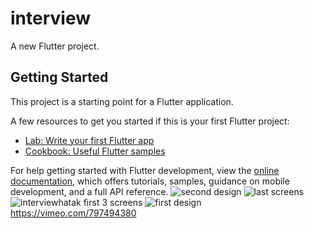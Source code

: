 # interview

A new Flutter project.

## Getting Started

This project is a starting point for a Flutter application.

A few resources to get you started if this is your first Flutter project:

- [Lab: Write your first Flutter app](https://docs.flutter.dev/get-started/codelab)
- [Cookbook: Useful Flutter samples](https://docs.flutter.dev/cookbook)

For help getting started with Flutter development, view the
[online documentation](https://docs.flutter.dev/), which offers tutorials,
samples, guidance on mobile development, and a full API reference.
![second design](https://user-images.githubusercontent.com/96607967/217937706-e688ed98-819a-4b0f-83af-ca9828d3984b.jpg)
![last screens](https://user-images.githubusercontent.com/96607967/217937718-803b47f4-6ee1-4e8a-b966-05455886dd7a.jpg)
![interviewhatak first 3 screens](https://user-images.githubusercontent.com/96607967/217937728-e5d122cf-2d20-41d2-94bc-cdf263ef4994.jpg)
![first design](https://user-images.githubusercontent.com/96607967/217937738-406f4db9-a1b1-4b47-9e75-64f88e8c5116.jpg)
https://vimeo.com/797494380
